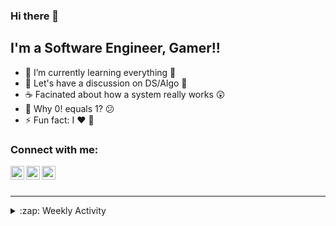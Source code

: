 ### Hi there 👋


## I'm a Software Engineer, Gamer!!

- 🌱 I’m currently learning everything 🤣
- 💬 Let's have a discussion on DS/Algo 👐
- ☕ Facinated about how a system really works 😲
- 📄 Why 0! equals 1? 😕
- ⚡ Fun fact: I ❤️ 🐶


### Connect with me:

[<img align="left" alt="hsaha_12 | Twitter" width="22px" src="https://cdn.jsdelivr.net/npm/simple-icons@v3/icons/twitter.svg" />][twitter]
[<img align="left" alt="Hira02 | LinkedIn" width="22px" src="https://cdn.jsdelivr.net/npm/simple-icons@v3/icons/linkedin.svg" />][linkedin]
[<img align="left" alt="I_AM_HIRA | Instagram" width="22px" src="https://cdn.jsdelivr.net/npm/simple-icons@v3/icons/instagram.svg" />][instagram]

<br />
<br />


---


<!--START_SECTION:activity-
  <summary>:zap: Recent GitHub Activity</summary>
  
<!--START_SECTION:activity-
1. 💪 Opened PR [#259](https://github.com/florinpop17/app-ideas/pull/259) in [florinpop17/app-ideas](https://github.com/florinpop17/app-ideas)
2. 🎉 Merged PR [#13](https://github.com/codeSTACKr/codeSTACKr/pull/13) in [codeSTACKr/codeSTACKr](https://github.com/codeSTACKr/codeSTACKr)
3. 💪 Opened PR [#13](https://github.com/codeSTACKr/codeSTACKr/pull/13) in [codeSTACKr/codeSTACKr](https://github.com/codeSTACKr/codeSTACKr)
4. 🎉 Merged PR [#12](https://github.com/codeSTACKr/codeSTACKr/pull/12) in [codeSTACKr/codeSTACKr](https://github.com/codeSTACKr/codeSTACKr)
5. 💪 Opened PR [#12](https://github.com/codeSTACKr/codeSTACKr/pull/12) in [codeSTACKr/codeSTACKr](https://github.com/codeSTACKr/codeSTACKr)
<!--END_SECTION:activity-->



<details>
  <summary>:zap: Weekly Activity</summary>
    <br/>
  <summary>     This week I solved 13 new leetcode questions.</summary>

</details>

[twitter]: https://twitter.com/hsaha_12
[instagram]: https://www.instagram.com/i_am_hira
[linkedin]: https://www.linkedin.com/in/hira-saha-457451118/
